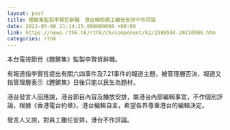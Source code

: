 ```yaml
---
layout: post
title: 鏗鏘集監製李賢哲辭職　港台稱對員工離任安排不作評論
date: 2021-05-06 21:14:25.000000000 +08:00
link: https://news.rthk.hk/rthk/ch/component/k2/1589594-20210506.htm
categories: rthk
---
```


本台電視節目《鏗鏘集》監製李賢哲辭職。

有報道指李賢哲提出有關六四事件及7.21事件的報道主題，被管理層否決，報道又指管理層表示《鏗鏘集》日後只能以民生為題材。

港台發言人回應說，港台節目內容及播放安排，屬港台內部編輯事宜，不作個別評論，根據《香港電台約章》，港台編輯自主，希望各界尊重港台的編輯決定。

發言人又說，對員工離任安排，港台不作評論。
